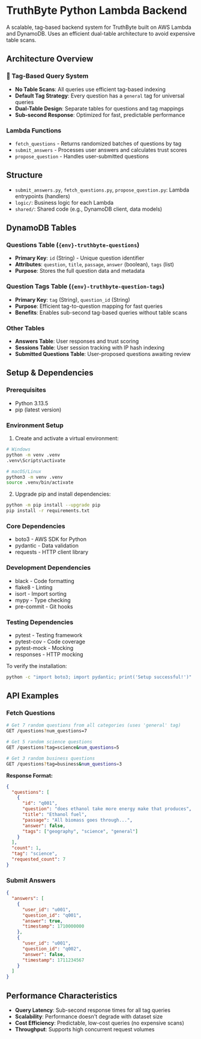 # TruthByte Python Lambda Backend

A scalable, tag-based backend system for TruthByte built on AWS Lambda and DynamoDB. Uses an efficient dual-table architecture to avoid expensive table scans.

## Architecture Overview

### **🚀 Tag-Based Query System**
- **No Table Scans**: All queries use efficient tag-based indexing
- **Default Tag Strategy**: Every question has a `general` tag for universal queries
- **Dual-Table Design**: Separate tables for questions and tag mappings
- **Sub-second Response**: Optimized for fast, predictable performance

### Lambda Functions

- `fetch_questions` - Returns randomized batches of questions by tag
- `submit_answers` - Processes user answers and calculates trust scores  
- `propose_question` - Handles user-submitted questions

## Structure

- `submit_answers.py`, `fetch_questions.py`, `propose_question.py`: Lambda entrypoints (handlers)
- `logic/`: Business logic for each Lambda
- `shared/`: Shared code (e.g., DynamoDB client, data models)

## DynamoDB Tables

### **Questions Table** (`{env}-truthbyte-questions`)
- **Primary Key**: `id` (String) - Unique question identifier
- **Attributes**: `question`, `title`, `passage`, `answer` (boolean), `tags` (list)
- **Purpose**: Stores the full question data and metadata

### **Question Tags Table** (`{env}-truthbyte-question-tags`)  
- **Primary Key**: `tag` (String), `question_id` (String)
- **Purpose**: Efficient tag-to-question mapping for fast queries
- **Benefits**: Enables sub-second tag-based queries without table scans

### **Other Tables**
- **Answers Table**: User responses and trust scoring
- **Sessions Table**: User session tracking with IP hash indexing
- **Submitted Questions Table**: User-proposed questions awaiting review

## Setup & Dependencies

### Prerequisites
- Python 3.13.5
- pip (latest version)

### Environment Setup

1. Create and activate a virtual environment:

```sh
# Windows
python -m venv .venv
.venv\Scripts\activate

# macOS/Linux
python3 -m venv .venv
source .venv/bin/activate
```

2. Upgrade pip and install dependencies:

```sh
python -m pip install --upgrade pip
pip install -r requirements.txt
```

### Core Dependencies
- boto3 - AWS SDK for Python
- pydantic - Data validation
- requests - HTTP client library

### Development Dependencies
- black - Code formatting
- flake8 - Linting
- isort - Import sorting
- mypy - Type checking
- pre-commit - Git hooks

### Testing Dependencies
- pytest - Testing framework
- pytest-cov - Code coverage
- pytest-mock - Mocking
- responses - HTTP mocking

To verify the installation:
```sh
python -c "import boto3; import pydantic; print('Setup successful!')"
```

## API Examples

### **Fetch Questions**
```bash
# Get 7 random questions from all categories (uses 'general' tag)
GET /questions?num_questions=7

# Get 5 random science questions
GET /questions?tag=science&num_questions=5

# Get 3 random business questions
GET /questions?tag=business&num_questions=3
```

**Response Format:**
```json
{
  "questions": [
    {
      "id": "q001",
      "question": "does ethanol take more energy make that produces",
      "title": "Ethanol fuel",
      "passage": "All biomass goes through...",
      "answer": false,
      "tags": ["geography", "science", "general"]
    }
  ],
  "count": 1,
  "tag": "science",
  "requested_count": 7
}
```

### **Submit Answers**
```json
{
  "answers": [
    {
      "user_id": "u001",
      "question_id": "q001",
      "answer": true,
      "timestamp": 1710000000
    },
    {
      "user_id": "u001",
      "question_id": "q002",
      "answer": false,
      "timestamp": 1711234567
    }
  ]
}
```

## Performance Characteristics

- **Query Latency**: Sub-second response times for all tag queries
- **Scalability**: Performance doesn't degrade with dataset size
- **Cost Efficiency**: Predictable, low-cost queries (no expensive scans)
- **Throughput**: Supports high concurrent request volumes